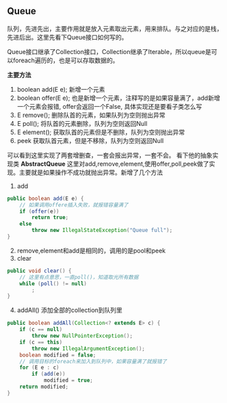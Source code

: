 ## Queue
队列，先进先出，主要作用就是放入元素取出元素，用来排队。与之对应的是栈，先进后出。这里先看下Queue接口如何写的。

Queue接口继承了Collection接口，Collection继承了Iterable，所以queue是可以foreach遍历的，也是可以存取数据的。

**主要方法**
1. boolean add(E e); 新增一个元素
2. boolean offer(E e); 也是新增一个元素，注释写的是如果容量满了，add新增一个元素会报错, offer会返回一个False, 具体实现还是要看子类怎么写
3. E remove(); 删除队首的元素，如果队列为空则抛出异常
4. E poll(); 将队首的元素删除，队列为空则返回Null
5. E element(); 获取队首的元素但是不删除，队列为空则抛出异常
6. peek 获取队首元素，但是不移除，队列为空则返回Null

可以看到这里实现了两套增删查，一套会报出异常，一套不会。
看下他的抽象实现类
**AbstractQueue**
这里对add,remove,element,使用offer,poll,peek做了实现。主要就是如果操作不成功就抛出异常。新增了几个方法
1. add
```java
public boolean add(E e) {
    // 如果调用offere插入失败，就报错容量满了
    if (offer(e))
        return true;
    else
        throw new IllegalStateException("Queue full");
}
```
2. remove,element和add是相同的，调用的是pool和peek
3. clear

```java
public void clear() {
    // 这里有点意思，一直poll()，知道取光所有数据
    while (poll() != null)
        ;
}
```
4. addAll() 添加全部的collection到队列里
```java
public boolean addAll(Collection<? extends E> c) {
    if (c == null)
        throw new NullPointerException();
    if (c == this)
        throw new IllegalArgumentException();
    boolean modified = false;
    // 调用目标的foreach来加入到队列中，如果容量满了就报错了
    for (E e : c)
        if (add(e))
            modified = true;
    return modified;
}
```